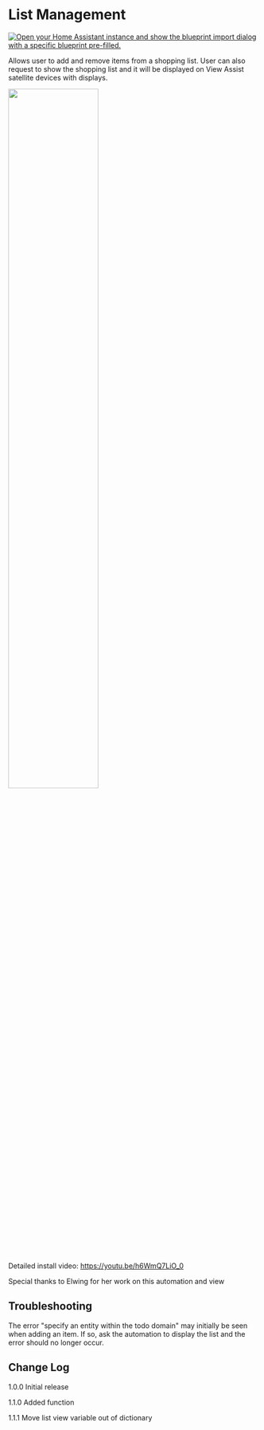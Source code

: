 # List Management

[![Open your Home Assistant instance and show the blueprint import dialog with a specific blueprint pre-filled.](https://my.home-assistant.io/badges/blueprint_import.svg)](https://my.home-assistant.io/redirect/blueprint_import/?blueprint_url=https%3A%2F%2Fraw.githubusercontent.com%2Fdinki%2FView-Assist%2Fmain%2FView+Assist+custom+sentences%2FList+Management%2Fblueprint-listmanagement.yaml)


Allows user to add and remove items from a shopping list.  User can also request to show the shopping list and it will be displayed on View Assist satellite devices with displays.


<a href="https://www.youtube.com/watch?v=h6WmQ7LiO_0"><img src="https://img.youtube.com/vi/h6WmQ7LiO_0/mqdefault.jpg" width="60%"></a>

Detailed install video:
https://youtu.be/h6WmQ7LiO_0

Special thanks to Elwing for her work on this automation and view

## Troubleshooting

The error "specify an entity within the todo domain" may initially be seen when adding an item.  If so, ask the automation to display the list and the error should no longer occur.

## Change Log
1.0.0 Initial release

1.1.0 Added function

1.1.1 Move list view variable out of dictionary

